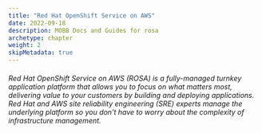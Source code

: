 ```yaml
---
title: "Red Hat OpenShift Service on AWS"
date: 2022-09-18
description: MOBB Docs and Guides for rosa
archetype: chapter
weight: 2
skipMetadata: true
---
```



###### Red Hat OpenShift Service on AWS (ROSA) is a fully-managed turnkey application platform that allows you to focus on what matters most, delivering value to your customers by building and deploying applications. Red Hat and AWS site reliability engineering (SRE) experts manage the underlying platform so you don’t have to worry about the complexity of infrastructure management.